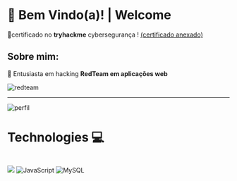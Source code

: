 # 👋 Bem Vindo(a)! | Welcome

📃certificado no **tryhackme** cybersegurança ! [(certificado anexado)](https://cdn.discordapp.com/attachments/1408976122405720129/1409569525636006041/cybersecurity.png?ex=68addb6b&is=68ac89eb&hm=bd68efc72c487199692028db866e9dc7953e0ca7e12c7474aa1f59a68076791f&)

Sobre mim:
--- 
🔴 Entusiasta em hacking **RedTeam em aplicações web**

![redteam](https://encrypted-tbn0.gstatic.com/images?q=tbn:ANd9GcSksJkwwob0nqQ1cNyh41Z-5L4LdhCUUpjOoQ&s)

---

![perfil](https://files.catbox.moe/hs2i5c.png)

# Technologies 💻
<div style="display: inline_block"><br/>
    <img src="https://img.shields.io/badge/Python-FFD43B?style=for-the-badge&logo=python&logoColor=blue">
    <img src="https://img.shields.io/badge/javascript-%23323330.svg?style=for-the-badge&logo=javascript&logoColor=%23F7DF1E" alt="JavaScript">
    <img src="https://img.shields.io/badge/mysql-%2300f.svg?style=for-the-badge&logo=mysql&logoColor=white" alt="MySQL">
